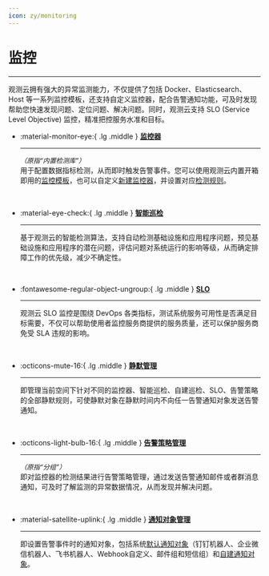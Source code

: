 ```yaml
---
icon: zy/monitoring
---
```

# 监控
---


观测云拥有强大的异常监测能力，不仅提供了包括 Docker、Elasticsearch、Host 等一系列监控模板，还支持自定义监控器，配合告警通知功能，可及时发现帮助您快速发现问题、定位问题、解决问题。同时，观测云支持 SLO (Service Level Objective) 监控，精准把控服务水准和目标。


<div class="grid cards" markdown>

-   :material-monitor-eye:{ .lg .middle } __[监控器](./monitor/index.md)__ 

    ---

    *<font size=2>（原指“内置检测库”）</font>*    
    用于配置数据指标检测，从而即时触发告警事件。您可以使用观测云内置开箱即用的[监控模板](./template.md)，也可以自定义[新建监控器](./monitor/index.md#rules)，并设置对应[检测规则](./monitor/index.md#detect)。

    <br/>

-   :material-eye-check:{ .lg .middle } __[智能巡检](./bot-obs/index.md)__

    ---

    基于观测云的智能检测算法，支持自动检测基础设施和应用程序问题，预见基础设施和应用程序的潜在问题，评估问题对系统运行的影响等级，从而确定排障工作的优先级，减少不确定性。

    <br/>


-   :fontawesome-regular-object-ungroup:{ .lg .middle } __[SLO](./slo.md)__

    ---

    观测云 SLO 监控是围绕 DevOps 各类指标，测试系统服务可用性是否满足目标需要，不仅可以帮助使用者监控服务商提供的服务质量，还可以保护服务商免受 SLA 违规的影响。

    <br/>

-   :octicons-mute-16:{ .lg .middle } __[静默管理](./silent-management.md)__

    ---

    即管理当前空间下针对不同的监控器、智能巡检、自建巡检、SLO、告警策略的全部静默规则，可使静默对象在静默时间内不向任一告警通知对象发送告警通知。

    <br/>

-   :octicons-light-bulb-16:{ .lg .middle } __[告警策略管理](./alert-setting.md)__

    ---

    *<font size=2>（原指“分组”）</font>*    
    即对监控器的检测结果进行告警策略管理，通过发送告警通知邮件或者群消息通知，可及时了解监测的异常数据情况，从而发现并解决问题。

    <br/>

-   :material-satellite-uplink:{ .lg .middle } __[通知对象管理](./notify-object.md)__

    ---

    即设置告警事件时的通知对象，包括系统[默认通知对象](./notify-object.md#default)（钉钉机器人、企业微信机器人、飞书机器人、Webhook自定义、邮件组和短信组）和[自建通知对象](./notify-object.md#custom)。

    </div>





